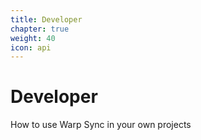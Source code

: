 ```yaml
---
title: Developer
chapter: true
weight: 40
icon: api
---
```


# Developer

How to use Warp Sync in your own projects

